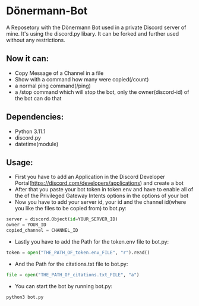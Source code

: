 # Dönermann-Bot
A Reposetory with the Dönermann Bot used in a private Discord server of mine. It's using the discord.py libary. It can be forked and further used without any restrictions. 

Now it can:
- 
- Copy Message of a Channel in a file
- Show with a command how many were copied(/count)
- a normal ping command(/ping)
- a /stop command which will stop the bot, only the owner(discord-id) of the bot can do that

Dependencies:
-
- Python 3.11.1
- discord.py
- datetime(module)

Usage:
-
- First you have to add an Application in the Discord Developer Portal(https://discord.com/developers/applications) and create a bot 
- After that you paste your bot token in token.env and have to enable all of the of the Privileged Gateway Intents options in the options of your bot
- Now you have to add your server id, your id and the channel id(where you like the files to be copied from) to bot.py:
```python
server = discord.Object(id=YOUR_SERVER_ID)
owner = YOUR_ID
copied_channel = CHANNEL_ID
```
- Lastly you have to add the Path for the token.env file to bot.py:
```python
token = open("THE_PATH_OF_token.env_FILE", "r").read()
```
- And the Path for the citations.txt file to bot.py:
```python
file = open("THE_PATH_OF_citations.txt_FILE", "a")
```
- You can start the bot by running bot.py:
```shell
python3 bot.py
```
